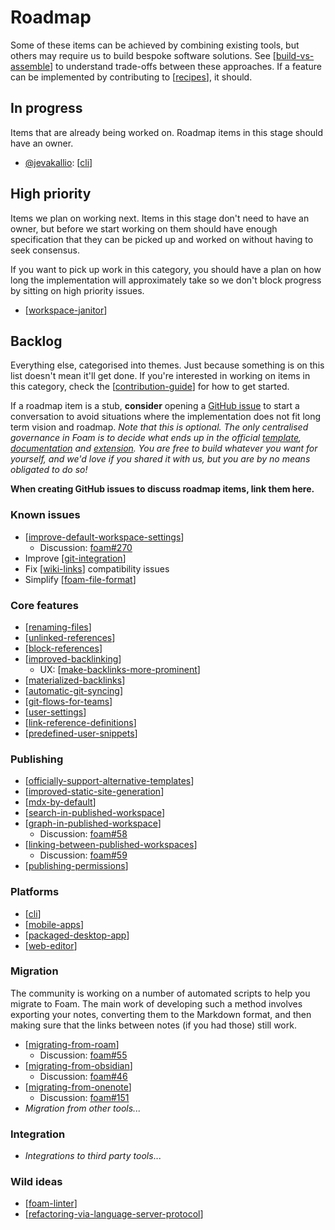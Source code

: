 # Roadmap

Some of these items can be achieved by combining existing tools, but others may require us to build bespoke software solutions. See [[build-vs-assemble]] to understand trade-offs between these approaches. If a feature can be implemented by contributing to [[recipes]], it should.

## In progress

Items that are already being worked on. Roadmap items in this stage should have an owner.

- [@jevakallio](https://github.com/jevakallio): [[cli]]

## High priority

Items we plan on working next. Items in this stage don't need to have an owner, but before we start working on them should have enough specification that they can be picked up and worked on without having to seek consensus.

If you want to pick up work in this category, you should have a plan on how long the implementation will approximately take so we don't block progress by sitting on high priority issues.

- [[workspace-janitor]]

## Backlog

Everything else, categorised into themes. Just because something is on this list doesn't mean it'll get done. If you're interested in working on items in this category, check the [[contribution-guide]] for how to get started.

If a roadmap item is a stub, **consider** opening a [GitHub issue](https://github.com/foambubble/foam/issues) to start a conversation to avoid situations where the implementation does not fit long term vision and roadmap. _Note that this is optional. The only centralised governance in Foam is to decide what ends up in the official [template](https://github.com/foambubble/foam-template), [documentation](https://github.com/foambubble/foam) and [extension](https://github.com/foambubble/foam/tree/master/packages/foam-vscode). You are free to build whatever you want for yourself, and we'd love if you shared it with us, but you are by no means obligated to do so!_

**When creating GitHub issues to discuss roadmap items, link them here.**

### Known issues

- [[improve-default-workspace-settings]]
  - Discussion: [foam#270](https://github.com/foambubble/foam/issues/270)
- Improve [[git-integration]]
- Fix [[wiki-links]] compatibility issues
- Simplify [[foam-file-format]]

### Core features

- [[renaming-files]]
- [[unlinked-references]]
- [[block-references]]
- [[improved-backlinking]]
  - UX: [[make-backlinks-more-prominent]]
- [[materialized-backlinks]]
- [[automatic-git-syncing]]
- [[git-flows-for-teams]]
- [[user-settings]]
- [[link-reference-definitions]]
- [[predefined-user-snippets]]

### Publishing

- [[officially-support-alternative-templates]]
- [[improved-static-site-generation]]
- [[mdx-by-default]]
- [[search-in-published-workspace]]
- [[graph-in-published-workspace]]
  - Discussion: [foam#58](https://github.com/foambubble/foam/issues/58)
- [[linking-between-published-workspaces]]
  - Discussion: [foam#59](https://github.com/foambubble/foam/issues/59)
- [[publishing-permissions]]

### Platforms

- [[cli]]
- [[mobile-apps]]
- [[packaged-desktop-app]]
- [[web-editor]]

### Migration

The community is working on a number of automated scripts to help you migrate to Foam. The main work of developing such a method involves exporting your notes, converting them to the Markdown format, and then making sure that the links between notes (if you had those) still work.

- [[migrating-from-roam]]
  - Discussion: [foam#55](https://github.com/foambubble/foam/issues/55)
- [[migrating-from-obsidian]]
  - Discussion: [foam#46](https://github.com/foambubble/foam/issues/46)
- [[migrating-from-onenote]]
  - Discussion: [foam#151](https://github.com/foambubble/foam/issues/151)
- _Migration from other tools..._

### Integration

- _Integrations to third party tools_...

### Wild ideas

- [[foam-linter]]
- [[refactoring-via-language-server-protocol]]

[//begin]: # "Autogenerated link references for markdown compatibility"
[build-vs-assemble]: build-vs-assemble.md "Build vs Assemble"
[recipes]: recipes.md "Recipes"
[cli]: cli.md "Command Line Interface"
[workspace-janitor]: workspace-janitor.md "Janitor"
[contribution-guide]: contribution-guide.md "Contribution Guide"
[improve-default-workspace-settings]: improve-default-workspace-settings.md "Improve Default Workspace Settings (stub)"
[git-integration]: git-integration.md "Git integration"
[wiki-links]: wiki-links.md "Wiki Links"
[foam-file-format]: foam-file-format.md "Foam File Format"
[renaming-files]: renaming-files.md "Renaming files (stub)"
[unlinked-references]: unlinked-references.md "Unlinked references (stub)"
[block-references]: block-references.md "Block References (stub)"
[improved-backlinking]: improved-backlinking.md "Improved Backlinking (stub)"
[make-backlinks-more-prominent]: make-backlinks-more-prominent.md "Make Backlinks More Prominent"
[materialized-backlinks]: materialized-backlinks.md "Materialized Backlinks (stub)"
[automatic-git-syncing]: automatic-git-syncing.md "Automatic Git Syncing (stub)"
[git-flows-for-teams]: git-flows-for-teams.md "Git Flows for Teams (stub)"
[user-settings]: user-settings.md "User Settings (stub)"
[link-reference-definitions]: link-reference-definitions.md "Link Reference Definitions"
[predefined-user-snippets]: predefined-user-snippets.md "Pre-defined User Snippets"
[officially-support-alternative-templates]: officially-support-alternative-templates.md "Officially Support Alternative Templates (stub)"
[improved-static-site-generation]: improved-static-site-generation.md "Improved Static Site Generation (stub)"
[mdx-by-default]: mdx-by-default.md "MDX by Default(stub)"
[search-in-published-workspace]: search-in-published-workspace.md "Search in Published Workspace (stub)"
[graph-in-published-workspace]: graph-in-published-workspace.md "Graph in Published Workspace (stub)"
[linking-between-published-workspaces]: linking-between-published-workspaces.md "Linking between Published Workspaces (stub)"
[publishing-permissions]: publishing-permissions.md "Publishing Permissions(stub)"
[mobile-apps]: mobile-apps.md "Mobile Apps"
[packaged-desktop-app]: packaged-desktop-app.md "Packaged Desktop App (stub)"
[web-editor]: web-editor.md "Web Editor (stub)"
[migrating-from-roam]: migrating-from-roam.md "Migrating from Roam (stub)"
[migrating-from-obsidian]: migrating-from-obsidian.md "Migrating from Obsidian (stub)"
[migrating-from-onenote]: migrating-from-onenote.md "Migrating from OneNote"
[foam-linter]: foam-linter.md "Foam Linter (stub)"
[refactoring-via-language-server-protocol]: refactoring-via-language-server-protocol.md "Refactoring via Language Server Protocol (stub)"
[//end]: # "Autogenerated link references"
